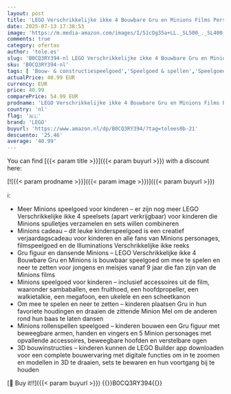 ```yaml
---
layout: post
title: 'LEGO Verschrikkelijke ikke 4 Bouwbare Gru en Minions Films Personages Bouwpakket voor Kinderen  Speelgoed met Dansende Figuren  Cadeau voor Meisjes  Jongens en Tieners vanaf 9 jaar 75582'
date: 2025-07-13 17:38:53
image: 'https://m.media-amazon.com/images/I/51cOg35a+LL._SL500_._SL400_.jpg'
comments: true
category: ofertas
author: 'tole.es'
slug: 'B0CQ3RY394-nl LEGO Verschrikkelijke ikke 4 Bouwbare Gru en Minions Films...'
sku: 'B0CQ3RY394-nl'
tags: [ 'Bouw- & constructiespeelgoed','Speelgoed & spellen','Speelgoedbouwsets','lego','🇳🇱', ]
actualPrice: 40.99 EUR
currency: EUR
price: 40.99
comparePrice: 54.99 EUR
prodname: 'LEGO Verschrikkelijke ikke 4 Bouwbare Gru en Minions Films Personages Bouwpakket voor Kinderen  Speelgoed met Dansende Figuren  Cadeau voor Meisjes  Jongens en Tieners vanaf 9 jaar 75582'
country: 'nl'
flag: '🇳🇱'
brand: 'LEGO'
buyurl: 'https://www.amazon.nl/dp/B0CQ3RY394/?tag=tolees0b-21'
descuento: '25.46'
average: '40.99'
---
```


You can find [{{< param title >}}]({{< param buyurl >}}) with a discount here:

[![{{< param prodname >}}]({{< param image >}})]({{< param buyurl >}})

ℹ️:

- Meer Minions speelgoed voor kinderen – er zijn nog meer LEGO Verschrikkelijke ikke 4 speelsets (apart verkrijgbaar) voor kinderen die Minions spulletjes verzamelen en sets willen combineren
- Minions cadeau – dit leuke kinderspeelgoed is een creatief verjaardagscadeau voor kinderen en alle fans van Minions personages, filmspeelgoed en de Illuminations Verschrikkelijke ikke reeks
- Gru figuur en dansende Minions – LEGO Verschrikkelijke ikke 4 Bouwbare Gru en Minions is bouwbaar speelgoed om mee te spelen en neer te zetten voor jongens en meisjes vanaf 9 jaar die fan zijn van de Minions films
- Minions speelgoed voor kinderen – inclusief accessoires uit de film, waaronder sambaballen, een fruithoed, een hoofdpropeller, een walkietalkie, een megafoon, een ukelele en een scheetkanon
- Om mee te spelen en neer te zetten – kinderen plaatsen Gru in hun favoriete houdingen en draaien de zittende Minion Mel om de anderen rond hun baas te laten dansen
- Minions rollenspellen speelgoed – kinderen bouwen een Gru figuur met beweegbare armen, handen en vingers en 5 Minion personages met opvallende accessoires, beweegbare hoofden en verstelbare ogen
- 3D bouwinstructies – kinderen kunnen de LEGO Builder app downloaden voor een complete bouwervaring met digitale functies om in te zoomen en modellen in 3D te draaien, sets te bewaren en hun voortgang bij te houden

[🛒 Buy it!!]({{< param buyurl >}})
{{<world>}}B0CQ3RY394{{</world>}}
